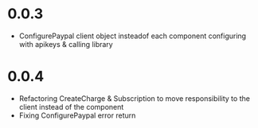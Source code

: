 # 0.0.3
* ConfigurePaypal client object insteadof each component configuring with apikeys & calling library

# 0.0.4
* Refactoring CreateCharge & Subscription to move responsibility to the client instead of the component
* Fixing ConfigurePaypal error return
